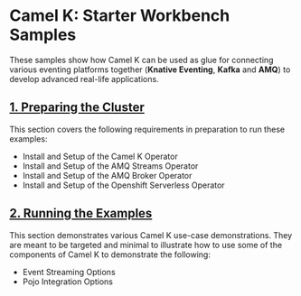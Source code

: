# Camel K: Starter Workbench Samples

These samples show how Camel K can be used as glue for connecting various eventing platforms together (**Knative Eventing**, **Kafka** and **AMQ**) to develop advanced real-life applications.

## [1. Preparing the Cluster](docs/SETUP.md)

This section covers the following requirements in preparation to run these examples: 

- Install and Setup of the Camel K Operator
- Install and Setup of the AMQ Streams Operator
- Install and Setup of the AMQ Broker Operator
- Install and Setup of the Openshift Serverless Operator

## [2. Running the Examples](docs/EXAMPLES.md)

This section demonstrates various Camel K use-case demonstrations. They are meant to be targeted and minimal to illustrate how to use some of the components of Camel K to demonstrate the following: 

- Event Streaming Options
- Pojo Integration Options